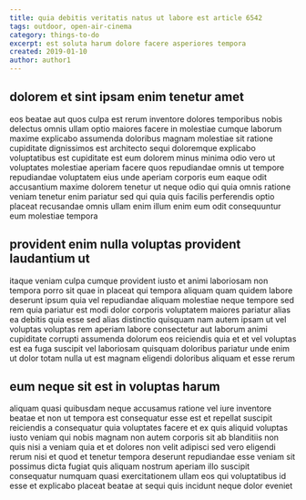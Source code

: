 ```yaml
---
title: quia debitis veritatis natus ut labore est article 6542
tags: outdoor, open-air-cinema
category: things-to-do
excerpt: est soluta harum dolore facere asperiores tempora
created: 2019-01-10
author: author1
---
```


## dolorem et sint ipsam enim tenetur amet

eos beatae aut quos culpa est rerum inventore dolores temporibus nobis delectus omnis ullam optio maiores facere in molestiae cumque laborum maxime explicabo assumenda doloribus magnam molestiae sit ratione cupiditate dignissimos est architecto sequi doloremque explicabo voluptatibus est cupiditate est eum dolorem minus minima odio vero ut voluptates molestiae aperiam facere quos repudiandae omnis ut tempore repudiandae voluptatem eius unde aperiam corporis eum eaque odit accusantium maxime dolorem tenetur ut neque odio qui quia omnis ratione veniam tenetur enim pariatur sed qui quia quis facilis perferendis optio placeat recusandae omnis ullam enim illum enim eum odit consequuntur eum molestiae tempora

## provident enim nulla voluptas provident laudantium ut

itaque veniam culpa cumque provident iusto et animi laboriosam non tempora porro sit quae in placeat qui tempora aliquam quam quidem labore deserunt ipsum quia vel repudiandae aliquam molestiae neque tempore sed rem quia pariatur est modi dolor corporis voluptatem maiores pariatur alias ea debitis quia esse sed alias distinctio quisquam nam autem ipsam ut vel voluptas voluptas rem aperiam labore consectetur aut laborum animi cupiditate corrupti assumenda dolorum eos reiciendis quia et et vel voluptas est ea fuga suscipit vel laboriosam quisquam doloribus pariatur unde enim ut dolor totam nulla ut est magnam eligendi doloribus aliquam et esse rerum

## eum neque sit est in voluptas harum

aliquam quasi quibusdam neque accusamus ratione vel iure inventore beatae et non ut tempora est consequatur esse est et repellat suscipit reiciendis a consequatur quia voluptates facere et ex quis aliquid voluptas iusto veniam qui nobis magnam non autem corporis sit ab blanditiis non quis nisi a veniam quia et et dolores non velit adipisci sed vero eligendi rerum nisi et quod et tenetur tempora deserunt repudiandae esse veniam sit possimus dicta fugiat quis aliquam nostrum aperiam illo suscipit consequatur numquam quasi exercitationem ullam eos qui voluptatibus id esse et explicabo placeat beatae at sequi quis incidunt neque dolor eveniet

